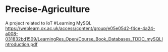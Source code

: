 # Precise-Agriculture
A project related to IoT
#Learning MySQL
https://weblearn.ox.ac.uk/access/content/group/e05e05d2-f4ce-4a24-a008-031832bd1509/LearningRes_Open/Course_Book_Databases_TDDC_mySQLIntroduction.pdf

